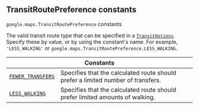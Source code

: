 
<devsite-heading text=" TransitRoutePreference constants" for="TransitRoutePreference" level="h2" link="" toc="" back-to-top=""><h2 id="TransitRoutePreference" is-upgraded="">TransitRoutePreference constants</h2></devsite-heading>
<p>
<code translate="no" dir="ltr"><span itemprop="path">google.maps</span>.<span itemprop="name">TransitRoutePreference</span></code>
constants
</p>
<p>The valid transit route type that can be specified in a <i><code translate="no" dir="ltr"><a href="TransitOptions.md">TransitOptions</a></code></i>. Specify these by value, or by using the constant's name. For example, <code translate="no" dir="ltr">'LESS_WALKING'</code> or <code translate="no" dir="ltr">google.maps.TransitRoutePreference.LESS_WALKING</code>.</p>
<div class="devsite-table-wrapper"><table class="constants responsive" summary="TransitRoutePreference constants">
<thead>
<tr><th colspan="2">Constants</th>
</tr></thead>
<tbody>
<tr id="TransitRoutePreference.FEWER_TRANSFERS">
<td itemprop="property"><code translate="no" dir="ltr"><a class="secret-link" href="#TransitRoutePreference.FEWER_TRANSFERS"><span>FEWER_TRANSFERS</span></a></code></td>
<td>Specifies that the calculated route should prefer a limited number of transfers.</td>
</tr>
<tr id="TransitRoutePreference.LESS_WALKING">
<td itemprop="property"><code translate="no" dir="ltr"><a class="secret-link" href="#TransitRoutePreference.LESS_WALKING"><span>LESS_WALKING</span></a></code></td>
<td>Specifies that the calculated route should prefer limited amounts of walking.</td>
</tr>
</tbody>
</table></div>
<script src="replace_links.js"></script>
